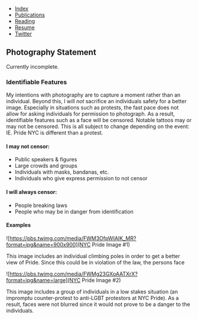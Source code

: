 - [Index](/)
- [Publications](/publications)
- [Reading](/reading)
- [Resume](/resume.pdf)
- [Twitter](https://www.twitter.com/skymochi64)

## Photography Statement

Currently incomplete.

### Identifiable Features

My intentions with photography are to capture a moment rather than an individual. Beyond this, I will _not_ sacrifice an individuals safety for a better image. Especially in situations such as protests, the fast pace does not allow for asking individuals for permission to photograph. As a result, identifiable features such as a face will be censored. Notable tattoos may or may not be censored. This is all subject to change depending on the event: IE. Pride NYC is different than a protest.

#### I may not censor:

- Public speakers & figures
- Large crowds and groups
- Individuals with masks, bandanas, etc.
- Individuals who give express permission to not censor

#### I will always censor:

- People breaking laws
- People who may be in danger from identification

#### Examples

![https://pbs.twimg.com/media/FWM3OfpWIAIK_MR?format=jpg&name=900x900](NYC Pride Image #1)

This image includes an individual climbing poles in order to get a better view of Pride. Since this could be in violation of the law, the persons face

![https://pbs.twimg.com/media/FWMg23GXoAATXrX?format=jpg&name=large](NYC Pride Image #2)

This image includes a group of individuals in a low stakes situation (an impromptu counter-protest to anti-LGBT protestors at NYC Pride). As a result, faces were not blurred since it would not prove to be a danger to the individuals.
